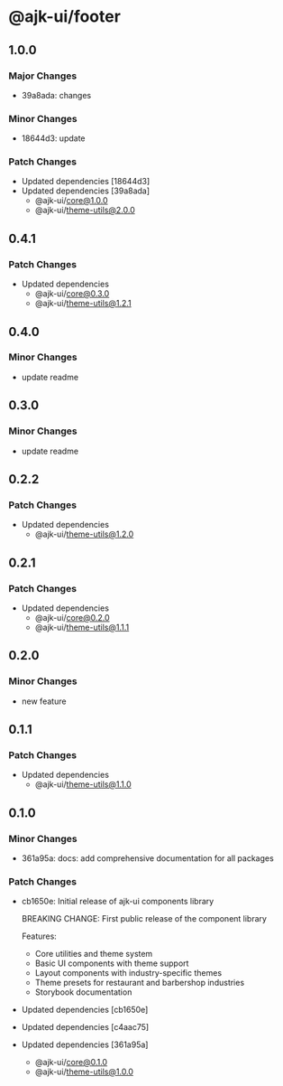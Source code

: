 # @ajk-ui/footer

## 1.0.0

### Major Changes

- 39a8ada: changes

### Minor Changes

- 18644d3: update

### Patch Changes

- Updated dependencies [18644d3]
- Updated dependencies [39a8ada]
  - @ajk-ui/core@1.0.0
  - @ajk-ui/theme-utils@2.0.0

## 0.4.1

### Patch Changes

- Updated dependencies
  - @ajk-ui/core@0.3.0
  - @ajk-ui/theme-utils@1.2.1

## 0.4.0

### Minor Changes

- update readme

## 0.3.0

### Minor Changes

- update readme

## 0.2.2

### Patch Changes

- Updated dependencies
  - @ajk-ui/theme-utils@1.2.0

## 0.2.1

### Patch Changes

- Updated dependencies
  - @ajk-ui/core@0.2.0
  - @ajk-ui/theme-utils@1.1.1

## 0.2.0

### Minor Changes

- new feature

## 0.1.1

### Patch Changes

- Updated dependencies
  - @ajk-ui/theme-utils@1.1.0

## 0.1.0

### Minor Changes

- 361a95a: docs: add comprehensive documentation for all packages

### Patch Changes

- cb1650e: Initial release of ajk-ui components library

  BREAKING CHANGE: First public release of the component library

  Features:

  - Core utilities and theme system
  - Basic UI components with theme support
  - Layout components with industry-specific themes
  - Theme presets for restaurant and barbershop industries
  - Storybook documentation

- Updated dependencies [cb1650e]
- Updated dependencies [c4aac75]
- Updated dependencies [361a95a]
  - @ajk-ui/core@0.1.0
  - @ajk-ui/theme-utils@1.0.0
